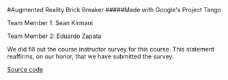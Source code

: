 #Augmented Reality Brick Breaker
#####Made with Google's Project Tango

Team Member 1: Sean Kirmani

Team Member 2: Eduardo Zapata

We did fill out the course instructor survey for this course. This statement reaffirms, on our honor, that we have submitted the survey.

[Source code](https://github.com/kirmani/tango-brick-breaker)
